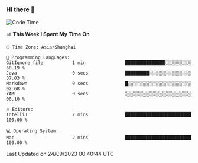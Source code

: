 ### Hi there 👋


<!--START_SECTION:waka-->
![Code Time](http://img.shields.io/badge/Code%20Time-1%2C182%20hrs%2051%20mins-blue)

📊 **This Week I Spent My Time On** 

```text
🕑︎ Time Zone: Asia/Shanghai

💬 Programming Languages: 
GitIgnore file           1 min               ███████████████░░░░░░░░░░   60.19 % 
Java                     0 secs              █████████░░░░░░░░░░░░░░░░   37.03 % 
Markdown                 0 secs              █░░░░░░░░░░░░░░░░░░░░░░░░   02.68 % 
YAML                     0 secs              ░░░░░░░░░░░░░░░░░░░░░░░░░   00.10 % 

🔥 Editors: 
IntelliJ                 2 mins              █████████████████████████   100.00 % 

💻 Operating System: 
Mac                      2 mins              █████████████████████████   100.00 % 
```


 Last Updated on 24/09/2023 00:40:44 UTC
<!--END_SECTION:waka-->

<!--
**SillyPasty/SillyPasty** is a ✨ _special_ ✨ repository because its `README.md` (this file) appears on your GitHub profile.

Here are some ideas to get you started:

- 🔭 I’m currently working on ...
- 🌱 I’m currently learning ...
- 👯 I’m looking to collaborate on ...
- 🤔 I’m looking for help with ...
- 💬 Ask me about ...
- 📫 How to reach me: ...
- 😄 Pronouns: ...
- ⚡ Fun fact: ...
-->


